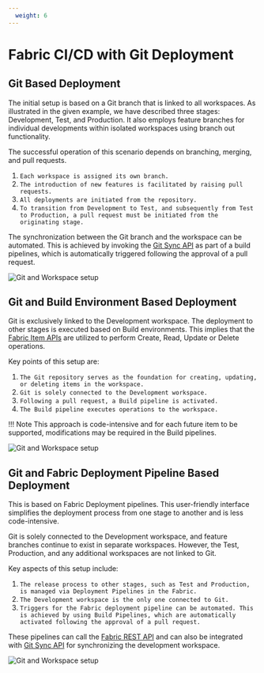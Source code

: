 ```yaml
---
  weight: 6
---
```


# Fabric CI/CD with Git Deployment

## Git Based Deployment

The initial setup is based on a Git branch that is linked to all workspaces. As illustrated in the given example, we have described three stages: Development, Test, and Production. It also employs feature branches for individual developments within isolated workspaces using branch out functionality.

The successful operation of this scenario depends on branching, merging, and pull requests.

1. `Each workspace is assigned its own branch.`
2. `The introduction of new features is facilitated by raising pull requests.`
3. `All deployments are initiated from the repository.`
4. `To transition from Development to Test, and subsequently from Test to Production, a pull request must be initiated from the originating stage.`

The synchronization between the Git branch and the workspace can be automated. This is achieved by invoking the [Git Sync API](https://learn.microsoft.com/en-us/rest/api/fabric/core/git/update-from-git) as part of a build pipelines, which is automatically triggered following the approval of a pull request.

![Git and Workspace setup](../assets/diagrams/Fabric-CI-CD.drawio)

## Git and Build Environment Based Deployment

Git is exclusively linked to the Development workspace. The deployment to other stages is executed based on Build environments. This implies that the [Fabric Item APIs](https://learn.microsoft.com/en-us/rest/api/fabric/core/items) are utilized to perform Create, Read, Update or Delete operations.

Key points of this setup are:

1. `The Git repository serves as the foundation for creating, updating, or deleting items in the workspace.`
2. `Git is solely connected to the Development workspace.`
2. `Following a pull request, a Build pipeline is activated.`
3. `The Build pipeline executes operations to the workspace.`

!!! Note
        This approach is code-intensive and for each future item to be supported, modifications may be required in the Build pipelines.

![Git and Workspace setup](../assets/diagrams/Fabric-CI-Cd-2.drawio)

## Git and Fabric Deployment Pipeline Based Deployment

This is based on Fabric Deployment pipelines. This user-friendly interface simplifies the deployment process from one stage to another and is less code-intensive.

Git is solely connected to the Development workspace, and feature branches continue to exist in separate workspaces. However, the Test, Production, and any additional workspaces are not linked to Git.

Key aspects of this setup include:


1. `The release process to other stages, such as Test and Production, is managed via Deployment Pipelines in the Fabric.`
2. `The Development workspace is the only one connected to Git.`
3. `Triggers for the Fabric deployment pipeline can be automated. This is achieved by using Build Pipelines, which are automatically activated following the approval of a pull request.`

 These pipelines can call the [Fabric REST API](https://learn.microsoft.com/en-us/rest/api/fabric/core/deployment-pipelines/deploy-stage-content) and can also be integrated with [Git Sync API](https://learn.microsoft.com/en-us/rest/api/fabric/core/git/update-from-git) for synchronizing the development workspace.

![Git and Workspace setup](../assets/diagrams/Fabric-Ci-Cd-3.drawio)
